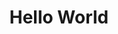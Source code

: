---
title: Hello World
description: Description about Hello World
url: "../hello-world/"
image: "/img/posts/posts-test.jpg"
---